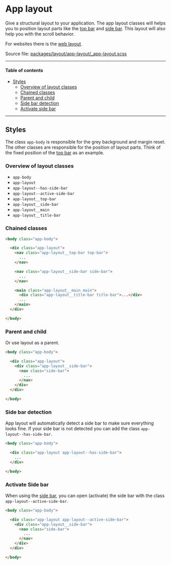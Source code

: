 # App layout
Give a structural layout to your application. The app layout classes will helps you to position layout parts like the [top bar](/#/layout/top-bar) and [side bar](/#/layout/side-bar). This layout will also help you with the scroll behavior. 

For websites there is the [web layout](/#/layout/web-layout).

Source file: [packages/layout/app-layout/_app-layout.scss](https://github.com/kpn/kpn-style/blob/master/packages/layout/app-layout/_app-layout.scss)

---

#### Table of contents
  * [Styles](#Styles)
    * [Overview of layout classes ](#Overview-of-layout-classes)
    * [Chained classes  ](#Chained-classes)
    * [Parent and child ](#Parent-and-child)
    * [Side bar detection ](#Side-bar-detection)
    * [Activate side bar ](#Activate-Side-bar)

---

## Styles
The class `app-body` is responsible for the grey background and margin reset. The other classes are responsible for the position of layout parts. Think of the fixed position of the [top bar](/#/layout/top-bar) as an example.

### Overview of layout classes
* `app-body` 
* `app-layout`
* `app-layout--has-side-bar`
* `app-layout--active-side-bar`
* `app-layout__top-bar`
* `app-layout__side-bar`
* `app-layout__main`
* `app-layout__title-bar`

### Chained classes
```html
<body class="app-body">

  <div class="app-layout">
    <nav class="app-layout__top-bar top-bar">
      ...
    </nav>

    <nav class="app-layout__side-bar side-bar">
      ...
    </nav>

    <main class="app-layout__main main">
      <div class="app-layout__title-bar title-bar">...</div>
      ...
    </main>
  </div>

</body>
```

### Parent and child
Or use layout as a parent. 

```html
<body class="app-body">

  <div class="app-layout">
    <div class="app-layout__side-bar">
      <nav class="side-bar">
        ...
      </nav>
    </div>
  </div>

</body>
```

### Side bar detection
App layout will automatically detect a side bar to make sure everything looks fine. If your side bar is not detected you can add the class `app-layout--has-side-bar`. 

```html
<body class="app-body">

  <div class="app-layout app-layout--has-side-bar">
    ...
  </div>

</body>
```

### Activate Side bar
When using the [side bar](/#/layout/side-bar), you can open (activate) the side bar with the class `app-layout--active-side-bar`. 

```html
<body class="app-body">

  <div class="app-layout app-layout--active-side-bar">
    <div class="app-layout__side-bar">
      <nav class="side-bar">
        ...
      </nav>
    </div>
  </div>

</body>
```
